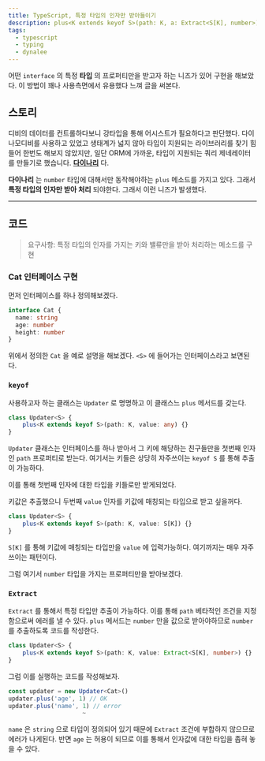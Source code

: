 ```yaml
---
title: TypeScript, 특정 타입의 인자만 받아들이기
description: plus<K extends keyof S>(path: K, a: Extract<S[K], number>) {}
tags:
  - typescript
  - typing
  - dynalee
---
```


어떤 `interface` 의 특정 **타입** 의 프로퍼티만을 받고자 하는 니즈가 있어 구현을 해보았다. 이 방법이 꽤나 사용측면에서 유용했다 느껴 글을 써본다.

## 스토리

디비의 데이터를 컨트롤하다보니 강타입을 통해 어시스트가 필요하다고 판단했다. 다이나모디비를 사용하고 있었고 생태계가 넓지 않아 타입이 지원되는 라이브러리를 찾기 힘들어 한번도 해보지 않았지만, 일단 ORM에 가까운, 타입이 지원되는 쿼리 제네레이터를 만들기로 했습니다. [**다이나리**](https://github.com/deptno/dynalee) 다.

**다이나리** 는 `number` 타입에 대해서만 동작해야하는 `plus` 메소드를 가지고 있다. 그래서 **특정 타입의 인자만 받아 처리** 되야한다. 그래서 이런 니즈가 발생했다.

---

## 코드

> 요구사항:  특정 타입의 인자를 가지는 키와 밸류만을 받아 처리하는 메소드를 구현

### Cat 인터페이스 구현

먼저 인터페이스를 하나 정의해보겠다.

```typescript
interface Cat {
  name: string
  age: number
  height: number
}
```

위에서 정의한 `Cat` 을 예로 설명을 해보겠다. `<S>` 에 들어가는 인터페이스라고 보면된다.

### `keyof`

사용하고자 하는 클래스는 `Updater` 로 명명하고 이 클래스느 `plus` 메서드를 갖는다.

```typescript
class Updater<S> {
	plus<K extends keyof S>(path: K, value: any) {}  
}
```

`Updater` 클래스는 인터페이스를 하나 받아서 그 키에 해당하는 친구들만을 첫번째 인자인  `path` 프로퍼티로 받는다. 여기서는 키들은 상당히 자주쓰이는 `keyof S` 를 통해 추출이 가능하다.

이를 통해 첫번째 인자에 대한 타입을 키들로만 받게되었다.

키값은 추출했으니 두번째 `value` 인자를 키값에 매칭되는 타입으로 받고 싶을꺼다.

```typescript
class Updater<S> {
	plus<K extends keyof S>(path: K, value: S[K]) {}  
}
```

`S[K]` 를 통해 키값에 매칭되는 타입만을 `value` 에 입력가능하다. 여기까지는 매우 자주 쓰이는 패턴이다.

그럼 여기서 `number` 타입을 가지는 프로퍼티만을 받아보겠다.

### `Extract`

 `Extract` 를 통해서 특정 타입만 추출이 가능하다. 이를 통해 `path` 베타적인 조건을 지정함으로써 에러를 낼 수 있다. `plus`  메서드는 `number` 만을 값으로 받아야하므로 `number` 를 추출하도록 코드를 작성한다.

```typescript
class Updater<S> {
	plus<K extends keyof S>(path: K, value: Extract<S[K], number>) {}  
}
```

그럼 이를 실행하는 코드를 작성해보자.

```typescript
const updater = new Updater<Cat>()
updater.plus('age', 1) // OK
updater.plus('name', 1) // error
                     ~
```

`name` 은 `string` 으로 타입이 정의되어 있기 때문에 `Extract` 조건에 부합하지 않으므로 에러가 나게된다. 반면 `age` 는 허용이 되므로 이를 통해서 인자값에 대한 타입을 좁혀 놓을 수 있다.